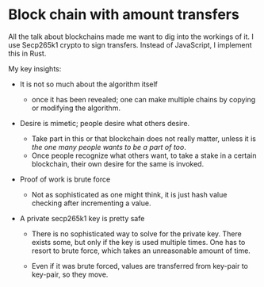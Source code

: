 # Block chain with amount transfers 

All the talk about blockchains made me want to dig into the workings of it. I use Secp265k1 crypto
to sign transfers.
Instead of JavaScript, I implement this in Rust.
 
My key insights:

* It is not so much about the algorithm itself
  * once it has been revealed; one can make multiple chains by copying or modifying the algorithm.

* Desire is mimetic; people desire what others desire.
  * Take part in this or that blockchain does not really matter, unless it is *the one many people wants to be a part of too*. 
  * Once people recognize what others want, to take a stake in a certain blockchain, their own desire for the same is invoked.

* Proof of work is brute force
  * Not as sophisticated as one might think, it is just hash value checking after incrementing a value.

* A private secp265k1 key is pretty safe
  * There is no sophisticated way to solve for the private key. There exists some, but only if the key is used multiple times. One has to resort to brute force, which takes an unreasonable amount of time.
  
  * Even if it was brute forced, values are transferred from key-pair to key-pair, so they move.
